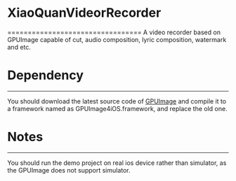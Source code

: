 # XiaoQuanVideorRecorder
=================================
A video recorder based on GPUImage capable of cut, audio composition, lyric composition, watermark and etc.
# Dependency
----------------------------------
You should download the latest source code of [GPUImage](https://github.com/BradLarson/GPUImage) and compile it to a framework named as GPUImage4iOS.framework, and replace the old one.
# Notes
----------------------------------
You should run the demo project on real ios device rather than simulator, as the GPUImage does not support simulator.